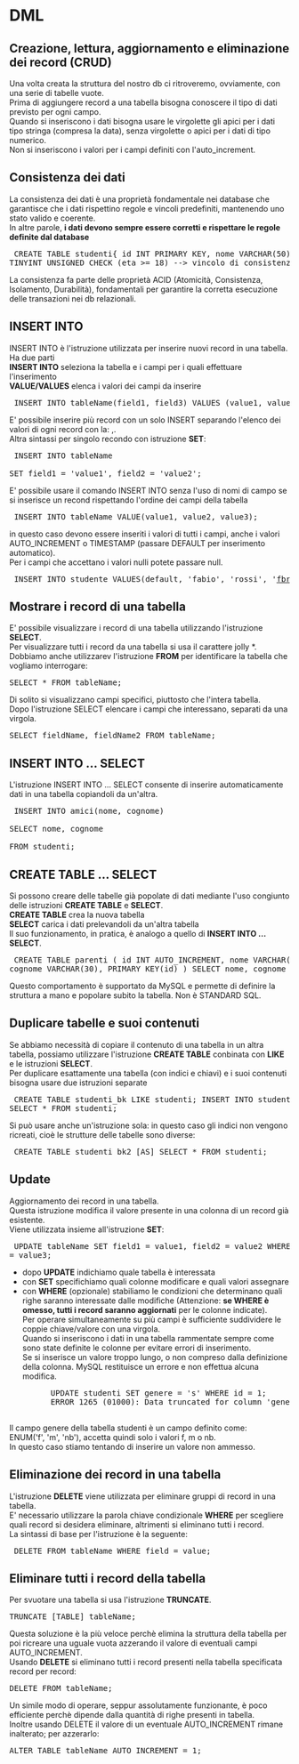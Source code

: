 # DML
## Creazione, lettura, aggiornamento e eliminazione dei record (CRUD)
Una volta creata la struttura del nostro db ci ritroveremo, ovviamente, con una serie di tabelle vuote.  
Prima di aggiungere record a una tabella bisogna conoscere il tipo di dati previsto per ogni campo.  
Quando si inseriscono i dati bisogna usare le virgolette gli apici per i dati tipo stringa (compresa la data), senza virgolette o apici per i dati di tipo numerico.  
Non si inseriscono i valori per i campi definiti con l'auto_increment.  
  
## Consistenza dei dati
La consistenza dei dati è una proprietà fondamentale nei database che garantisce che i dati rispettino regole e vincoli predefiniti, mantenendo uno stato valido e coerente.  
In altre parole, **i dati devono sempre essere corretti e rispettare le regole definite dal database**  
    <pre>
        CREATE TABLE studenti{
            id INT PRIMARY KEY,
            nome VARCHAR(50),
            eta TINYINT UNSIGNED CHECK (eta >= 18) --> vincolo di consistenza
        };
    </pre>
La consistenza fa parte delle proprietà ACID (Atomicità, Consistenza, Isolamento, Durabilità), fondamentali per garantire la corretta esecuzione delle transazioni nei db relazionali.  
  
## INSERT INTO
INSERT INTO è l'istruzione utilizzata per inserire nuovi record in una tabella. Ha due parti  
**INSERT INTO** seleziona la tabella e i campi per i quali effettuare l'inserimento  
**VALUE/VALUES** elenca i valori dei campi da inserire  
    <pre>
        INSERT INTO tableName(field1, field3)
        VALUES (value1, value3);
    </pre>
E' possibile inserire più record con un solo INSERT separando l'elenco dei valori di ogni record con la: ,.  
Altra sintassi per singolo recondo con istruzione **SET**:  
    <pre>
        INSERT INTO tableName  
        SET field1 = 'value1', field2 = 'value2';
    </pre>
E' possibile usare il comando INSERT INTO senza l'uso di nomi di campo se si inserisce un recond rispettando l'ordine dei campi della tabella  
    <pre>
        INSERT INTO tableName
        VALUE(value1, value2, value3);
    </pre>
in questo caso devono essere inseriti i valori di tutti i campi, anche i valori AUTO_INCREMENT o TIMESTAMP (passare DEFAULT per inserimento automatico).  
Per i campi che accettano i valori nulli potete passare null.  
    <pre>
        INSERT INTO studente
        VALUES(default, 'fabio', 'rossi', 'fbr@gmail.com', null, default);
    </pre>
  
## Mostrare i record di una tabella 
E' possibile visualizzare i record di una tabella utilizzando l'istruzione **SELECT**.  
Per visualizzare tutti i record da una tabella si usa il carattere jolly *.  
Dobbiamo anche utilizzarev l'istruzione **FROM** per identificare la tabella che vogliamo interrogare:  
    <pre>SELECT * FROM tableName;</pre>
Di solito si visualizzano campi specifici, piuttosto che l'intera tabella.  
Dopo l'istruzione SELECT elencare i campi che interessano, separati da una virgola.  
    <pre>SELECT fieldName, fieldName2 FROM tableName;</pre>
  
## INSERT INTO ... SELECT 
L'istruzione INSERT INTO ... SELECT consente di inserire automaticamente dati in una tabella copiandoli da un'altra.  
    <pre>
        INSERT INTO amici(nome, cognome)  
        SELECT nome, cognome  
        FROM studenti;
    </pre>
  
## CREATE TABLE ... SELECT
Si possono creare delle tabelle già popolate di dati mediante l'uso congiunto delle istruzioni **CREATE TABLE** e **SELECT**.  
**CREATE TABLE** crea la nuova tabella  
**SELECT** carica i dati prelevandoli da un'altra tabella  
Il suo funzionamento, in pratica, è analogo a quello di **INSERT INTO ... SELECT**.  
    <pre>
        CREATE TABLE parenti (
            id INT AUTO_INCREMENT,
            nome VARCHAR(20),
            cognome VARCHAR(30),
            PRIMARY KEY(id)
        ) SELECT nome, cognome FROM amici;
    </pre>
Questo comportamento è supportato da MySQL e permette di definire la struttura a mano e popolare subito la tabella. Non è STANDARD SQL.  
  
## Duplicare tabelle e suoi contenuti
Se abbiamo necessità di copiare il contenuto di una tabella in un altra tabella, possiamo utilizzare l'istruzione **CREATE TABLE** conbinata con **LIKE** e le istruzioni **SELECT**.  
Per duplicare esattamente una tabella (con indici e chiavi) e i suoi contenuti bisogna usare due istruzioni separate  
    <pre>
        CREATE TABLE studenti_bk LIKE studenti;
        INSERT INTO studenti_bk SELECT * FROM studenti;
    </pre>
Si può usare anche un'istruzione sola: in questo caso gli indici non vengono ricreati, cioè le strutture delle tabelle sono diverse:  
    <pre>
        CREATE TABLE studenti_bk2 [AS]
        SELECT * FROM studenti;
    </pre>
  
## Update
Aggiornamento dei record in una tabella.  
Questa istruzione modifica il valore presente in una colonna di un record già esistente.  
Viene utilizzata insieme all'istruzione **SET**:  
    <pre>
        UPDATE tableName
        SET field1 = value1, field2 = value2
        WHERE field3 = value3;
    </pre>
* dopo **UPDATE** indichiamo quale tabella è interessata
* con **SET** specifichiamo quali colonne modificare e quali valori assegnare
* con **WHERE** (opzionale) stabiliamo le condizioni che determinano quali righe saranno interessate dalle modifiche (Attenzione: **se WHERE è omesso, tutti i record saranno aggiornati** per le colonne indicate).  
Per operare simultaneamente su più campi è sufficiente suddividere le coppie chiave/valore con una virgola.  
Quando si inseriscono i dati in una tabella rammentate sempre come sono state definite le colonne per evitare errori di inserimento.  
Se si inserisce un valore troppo lungo, o non compreso dalla definizione della colonna. MySQL restituisce un errore e non effettua alcuna modifica.  
    <pre>
        UPDATE studenti SET genere = 's' WHERE id = 1;
        ERROR 1265 (01000): Data truncated for column 'genere' at row 1
    </pre>
Il campo genere della tabella studenti è un campo definito come:  
    ENUM('f', 'm', 'nb'), accetta quindi solo i valori f, m o nb.  
In questo caso stiamo tentando di inserire un valore non ammesso.  
  
## Eliminazione dei record in una tabella
L'istruzione **DELETE** viene utilizzata per eliminare gruppi di record in una tabella.  
E' necessario utilizzare la parola chiave condizionale **WHERE** per scegliere quali record si desidera eliminare, altrimenti si eliminano tutti i record.  
La sintassi di base per l'istruzione è la seguente:  
    <pre>
        DELETE
        FROM tableName
        WHERE field = value;
    </pre>
  
## Eliminare tutti i record della tabella
Per svuotare una tabella si usa l'istruzione **TRUNCATE**.
    <pre>TRUNCATE [TABLE] tableName;</pre>
Questa soluzione è la più veloce perchè elimina la struttura della tabella per poi ricreare una uguale vuota azzerando il valore di eventuali campi AUTO_INCREMENT.  
Usando **DELETE** si eliminano tutti i record presenti nella tabella specificata record per record:  
    <pre>DELETE FROM tableName;</pre>
Un simile modo di operare, seppur assolutamente funzionante, è poco efficiente perchè dipende dalla quantità di righe presenti in tabella.  
Inoltre usando DELETE il valore di un eventuale AUTO_INCREMENT rimane inalterato; per azzerarlo:  
    <pre>ALTER TABLE tableName AUTO_INCREMENT = 1;</pre>
